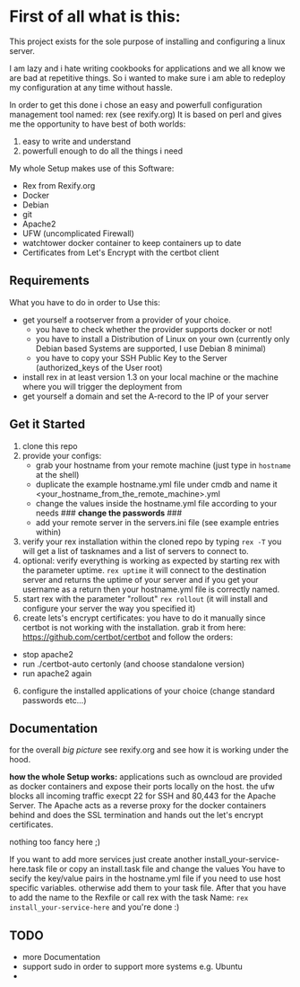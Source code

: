 # **First of all what is this:**

This project exists for the sole purpose of installing and configuring a linux server.

I am lazy and i hate writing cookbooks for applications and we all know we are bad at repetitive things.
So i wanted to make sure i am able to redeploy my configuration at any time without hassle.


In order to get this done i chose an easy and powerfull configuration management tool named: rex (see rexify.org)
It is based on perl and gives me the opportunity to have best of both worlds:

1. easy to write and understand
2. powerfull enough to do all the things i need


My whole Setup makes use of this Software:
- Rex from Rexify.org
- Docker
- Debian
- git
- Apache2
- UFW (uncomplicated Firewall)
- watchtower docker container to keep containers up to date
- Certificates from Let's Encrypt with the certbot client

## **Requirements**

What you have to do in order to Use this:
- get yourself a rootserver from a provider of your choice.
  - you have to check whether the provider supports docker or not!
  - you have to install a Distribution of Linux on your own (currently only Debian based Systems are supported, I use Debian 8 minimal)
  - you have to copy your SSH Public Key to the Server (authorized_keys of the User root)
- install rex in at least version 1.3 on your local machine or the machine where you will trigger the deployment from
- get yourself a domain and set the A-record to the IP of your server

## **Get it Started**

1. clone this repo
2. provide your configs:
    - grab your hostname from your remote machine (just type in `hostname` at the shell)
    - duplicate the example hostname.yml file under cmdb and name it <your_hostname_from_the_remote_machine>.yml
    - change the values inside the hostname.yml file according to your needs ### **change the passwords** ###
    - add your remote server in the servers.ini file (see example entries within)
3. verify your rex installation within the cloned repo by typing `rex -T` you will get a list of tasknames and a list of servers to connect to.
3. optional: verify everything is working as expected by starting rex with the parameter uptime. `rex uptime`
it will connect to the destination server and returns the uptime of your server and if you get your username as a return then your hostname.yml file is correctly named.
4. start rex with the parameter "rollout" `rex rollout` (it will install and configure your server the way you specified it)
5. create lets's encrypt certificates: you have to do it manually since certbot is not working with the installation. grab it from here:
https://github.com/certbot/certbot and follow the orders:
  - stop apache2
  - run ./certbot-auto certonly (and choose standalone version)
  - run apache2 again
6. configure the installed applications of your choice (change standard passwords etc...)

## **Documentation**

for the overall *big picture* see rexify.org and see how it is working under the hood.

**how the whole Setup works:**
  applications such as owncloud are provided as docker containers and expose their ports locally on the host.
  the ufw blocks all incoming traffic execpt 22 for SSH and 80,443 for the Apache Server.
  The Apache acts as a reverse proxy for the docker containers behind and does the SSL termination and hands out the let's encrypt certificates.

nothing too fancy here ;)

If you want to add more services just create another install_your-service-here.task file or copy an install.task file and change the values
You have to secify the key/value pairs in the hostname.yml file if you need to use host specific variables. otherwise add them to your task file.
After that you have to add the name to the Rexfile or call rex with the task Name: `rex install_your-service-here` and you're done :)


## **TODO**
  - more Documentation
  - support sudo in order to support more systems e.g. Ubuntu
  -
